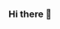 ### Hi there 👋

<!--
**ruangervasi/ruangervasi** is a ✨ _special_ ✨ repository because its `README.md` (this file) appears on your GitHub profile.

Here are some ideas to get you started:

- 🔭 I’m currently working on ReactJS
- 🌱 I’m currently learning Web Stack
- 👯 I’m looking to collaborate on ReactJS projects
- 📫 How to reach me: <a href="https://www.linkedin.com/in/ruangervasi/" target="_blank"><img alt="LinkedIn" src="https://img.shields.io/badge/LinkedIn-@Ruangervasi-blue?style=flat&logo=linkedin"></a>
<a href="ruan@ruangervasi.com.br"><img alt="Email" src="https://img.shields.io/badge/ruan@ruangervasi.com.br?style=flat&logo=gmail"></a>
</p>
![Ruangervasi's github stats](https://github-readme-stats.vercel.app/api?username=ruangervasi&show_icons=true&theme=dracula)

-->

